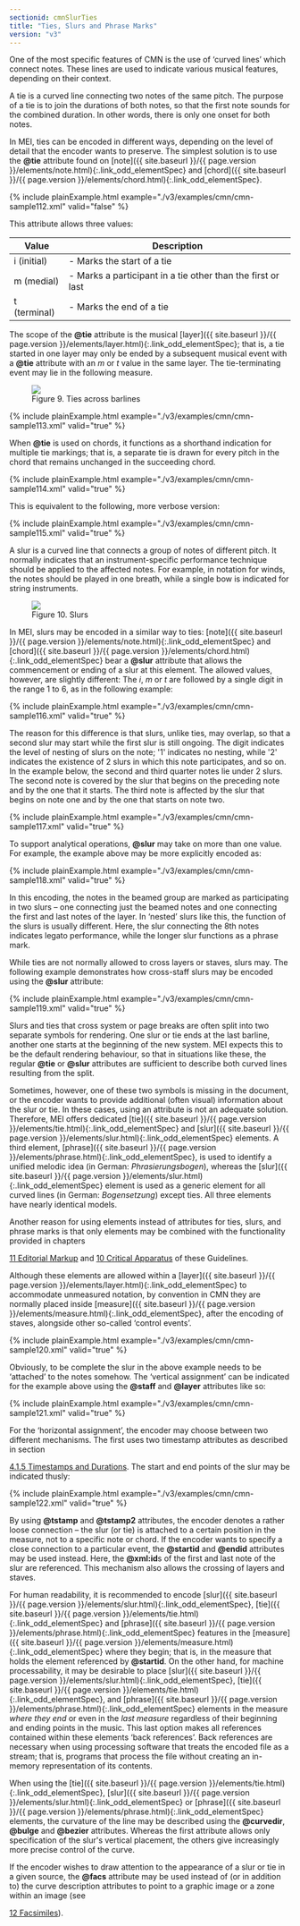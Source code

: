 ```yaml
---
sectionid: cmnSlurTies
title: "Ties, Slurs and Phrase Marks"
version: "v3"
---
```




One of the most specific features of CMN is the use of ‘curved lines’
which connect notes. These lines are used to indicate various musical features, depending
on
their context.

A tie is a curved line connecting <span class="hi">two</span> notes of the 
<span class="hi">same pitch</span>. The purpose of a tie is to join the durations of both notes,
so that the first note sounds for the combined duration. In other words, there is
only one
onset for both notes.

In MEI, ties can be encoded in different ways, depending on the level of detail that
the
encoder wants to preserve. The simplest solution is to use the **@tie** attribute
found on [note]({{ site.baseurl }}/{{ page.version }}/elements/note.html){:.link_odd_elementSpec} and [chord]({{ site.baseurl }}/{{ page.version }}/elements/chord.html){:.link_odd_elementSpec}.

{% include plainExample.html example="./v3/examples/cmn/cmn-sample112.xml" valid="false" %}


This attribute allows three values:


<table class="table table-striped table-hover">
   <thead>
      <tr>
         <th>Value</th>
         <th>Description</th>
      </tr>
   </thead>
   <tbody>
      <tr>
         <td>i (initial)</td>
         <td> - Marks the start of a tie</td>
      </tr>
      <tr>
         <td>m (medial)</td>
         <td> - Marks a participant in a tie other than the first or last</td>
      </tr>
      <tr>
         <td>t (terminal)</td>
         <td> - Marks the end of a tie</td>
      </tr>
   </tbody>
</table>

The scope of the **@tie** attribute is the musical [layer]({{ site.baseurl }}/{{ page.version }}/elements/layer.html){:.link_odd_elementSpec}; that
is, a tie started in one layer may only be ended by a subsequent musical event with
a
**@tie** attribute with an *m* or *t* value in the same layer.
The tie-terminating event may lie in the following measure.


<figure class="figure">
   <img src="../../../../guidelines/v3/Images/modules/cmn/finger-300.png" class="img-responsive"></img>
   <figcaption class="figure-caption">Figure 9. Ties across barlines</figcaption>
</figure>
{% include plainExample.html example="./v3/examples/cmn/cmn-sample113.xml" valid="true" %}


When **@tie** is used on chords, it functions as a shorthand indication for multiple
tie markings; that is, a separate tie is drawn for every pitch in the chord that remains
unchanged in the succeeding chord.

{% include plainExample.html example="./v3/examples/cmn/cmn-sample114.xml" valid="true" %}


This is equivalent to the following, more verbose version:

{% include plainExample.html example="./v3/examples/cmn/cmn-sample115.xml" valid="true" %}


A slur is a curved line that connects a group of notes of different pitch. It
normally indicates that an instrument-specific performance technique should be applied
to
the affected notes. For example, in notation for winds, the notes should be played
in one
breath, while a single bow is indicated for string instruments.


<figure class="figure">
   <img src="../../../../guidelines/v3/Images/ExampleImages/slur-300-20100514.png" class="img-responsive"></img>
   <figcaption class="figure-caption">Figure 10. Slurs</figcaption>
</figure>

In MEI, slurs may be encoded in a similar way to ties: [note]({{ site.baseurl }}/{{ page.version }}/elements/note.html){:.link_odd_elementSpec} and [chord]({{ site.baseurl }}/{{ page.version }}/elements/chord.html){:.link_odd_elementSpec} bear a **@slur** attribute that allows the commencement or
ending of a slur at this element. The allowed values, however, are slightly different:
The
*i*, *m* or *t* are followed by a single digit in the
range 1 to 6, as in the following example:

{% include plainExample.html example="./v3/examples/cmn/cmn-sample116.xml" valid="true" %}


The reason for this difference is that slurs, unlike ties, may overlap, so that a
second
slur may start while the first slur is still ongoing. The digit indicates the level
of
nesting of slurs on the note; '1' indicates no nesting, while '2' indicates the existence
of
2 slurs in which this note participates, and so on. In the example below, the second
and
third quarter notes lie under 2 slurs. The second note is covered by the slur that
begins on
the preceding note and by the one that it starts. The third note is affected by the
slur
that begins on note one and by the one that starts on note two.

{% include plainExample.html example="./v3/examples/cmn/cmn-sample117.xml" valid="true" %}



To support analytical operations, **@slur** may take on more than one value. For
example, the example above may be more explicitly encoded as:

{% include plainExample.html example="./v3/examples/cmn/cmn-sample118.xml" valid="true" %}

In this encoding, the notes in the beamed group are marked as participating in two
slurs –
one connecting just the beamed notes and one connecting the first and last notes of
the
layer. In ‘nested’ slurs like this, the function of the slurs is usually
different. Here, the slur connecting the 8th notes indicates legato
performance, while the longer slur functions as a phrase mark.


While ties are not normally allowed to cross layers or staves, slurs may. The following
example demonstrates how cross-staff slurs may be encoded using the **@slur**
attribute:

{% include plainExample.html example="./v3/examples/cmn/cmn-sample119.xml" valid="true" %}


Slurs and ties that cross system or page breaks are often split into two separate
symbols
for rendering. One slur or tie ends at the last barline, another one starts at the
beginning
of the new system. MEI expects this to be the default rendering behaviour, so that
in
situations like these, the regular **@tie** or **@slur** attributes are
sufficient to describe both curved lines resulting from the split.

Sometimes, however, one of these two symbols is missing in the document, or the encoder
wants to provide additional (often visual) information about the slur or tie. In these
cases, using an attribute is not an adequate solution. Therefore, MEI offers dedicated
[tie]({{ site.baseurl }}/{{ page.version }}/elements/tie.html){:.link_odd_elementSpec} and [slur]({{ site.baseurl }}/{{ page.version }}/elements/slur.html){:.link_odd_elementSpec} elements. A third element, [phrase]({{ site.baseurl }}/{{ page.version }}/elements/phrase.html){:.link_odd_elementSpec}, is used to identify a unified melodic idea (in German:
*Phrasierungsbogen*), whereas the [slur]({{ site.baseurl }}/{{ page.version }}/elements/slur.html){:.link_odd_elementSpec} element is
used as a generic element for all curved lines (in German: *Bogensetzung*)
except ties. All three elements have nearly identical models.

Another reason for using elements instead of attributes for ties, slurs, and phrase
marks
is that only elements may be combined with the functionality provided in chapters

<a class="link_ptr" title="Editorial Markup" href="{{ site.baseurl }}/{{ page.version }}/guidelines/editTrans.html">11 Editorial Markup</a> and 
<a class="link_ptr" title="Critical Apparatus" href="{{ site.baseurl }}/{{ page.version }}/guidelines/critApp.html">10 Critical Apparatus</a> of these Guidelines.

Although these elements are allowed within a [layer]({{ site.baseurl }}/{{ page.version }}/elements/layer.html){:.link_odd_elementSpec} to accommodate
unmeasured notation, by convention in CMN they are normally placed inside [measure]({{ site.baseurl }}/{{ page.version }}/elements/measure.html){:.link_odd_elementSpec}, after the encoding of staves, alongside other so-called ‘control
events’.

{% include plainExample.html example="./v3/examples/cmn/cmn-sample120.xml" valid="true" %}


Obviously, to be complete the slur in the above example needs to be
‘attached’ to the notes somehow. The ‘vertical
assignment’ can be indicated for the example above using the **@staff**
and **@layer** attributes like so:

{% include plainExample.html example="./v3/examples/cmn/cmn-sample121.xml" valid="true" %}


For the ‘horizontal assignment’, the encoder may choose between two
different mechanisms. The first uses two timestamp attributes as described in section

<a class="link_ptr" title="Timestamps and Durations" href="{{ site.baseurl }}/{{ page.version }}/guidelines/cmn.html#cmnTstamp">4.1.5 Timestamps and Durations</a>. The start and end points of the slur may be indicated thusly:

{% include plainExample.html example="./v3/examples/cmn/cmn-sample122.xml" valid="true" %}


By using **@tstamp** and **@tstamp2** attributes, the encoder denotes a rather
loose connection – the slur (or tie) is attached to a certain position in the measure,
not
to a specific note or chord. If the encoder wants to specify a close connection to
a
particular event, the **@startid** and **@endid** attributes may be used
instead. Here, the **@xml:id**s of the first and last note of the slur are referenced.
This mechanism also allows the crossing of layers and staves.




For human readability, it is recommended to encode [slur]({{ site.baseurl }}/{{ page.version }}/elements/slur.html){:.link_odd_elementSpec}, [tie]({{ site.baseurl }}/{{ page.version }}/elements/tie.html){:.link_odd_elementSpec} and [phrase]({{ site.baseurl }}/{{ page.version }}/elements/phrase.html){:.link_odd_elementSpec} features in the [measure]({{ site.baseurl }}/{{ page.version }}/elements/measure.html){:.link_odd_elementSpec} where they begin; that is, in the measure that holds the element referenced
by **@startid**. On the other hand, for machine processability, it may be desirable to
place [slur]({{ site.baseurl }}/{{ page.version }}/elements/slur.html){:.link_odd_elementSpec}, [tie]({{ site.baseurl }}/{{ page.version }}/elements/tie.html){:.link_odd_elementSpec}, and [phrase]({{ site.baseurl }}/{{ page.version }}/elements/phrase.html){:.link_odd_elementSpec} elements in the measure *where they end* or even in the *last
measure* regardless of their beginning and ending points in the music. This last
option makes all references contained within these elements ‘back
references’. Back references are necessary when using processing software that
treats the encoded file as a stream; that is, programs that process the file without
creating an in-memory representation of its contents.

When using the [tie]({{ site.baseurl }}/{{ page.version }}/elements/tie.html){:.link_odd_elementSpec}, [slur]({{ site.baseurl }}/{{ page.version }}/elements/slur.html){:.link_odd_elementSpec} or [phrase]({{ site.baseurl }}/{{ page.version }}/elements/phrase.html){:.link_odd_elementSpec} elements, the curvature of the line may be described using the
**@curvedir**, **@bulge** and **@bezier** attributes. Whereas the first
attribute allows only specification of the slur's vertical placement, the others give
increasingly more precise control of the curve.

If the encoder wishes to draw attention to the appearance of a slur or tie in a given
source, the **@facs** attribute may be used instead of (or in addition to) the curve
description attributes to point to a graphic image or a zone within an image (see

<a class="link_ptr" title="Facsimiles" href="{{ site.baseurl }}/{{ page.version }}/guidelines/facsimiles.html">12 Facsimiles</a>).

